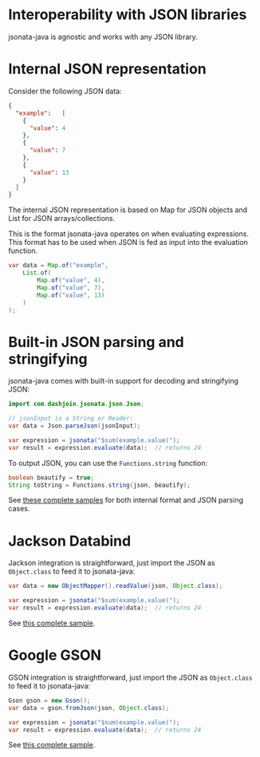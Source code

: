 # Interoperability with JSON libraries

jsonata-java is agnostic and works with any JSON library.

# Internal JSON representation

Consider the following JSON data:
```json
{
  "example":   [
    {
      "value": 4
    },
    {
      "value": 7
    },
    {
      "value": 13
    }
  ]
}
```

The internal JSON representation is based on Map for JSON objects and List for JSON arrays/collections.

This is the format jsonata-java operates on when evaluating expressions.
This format has to be used when JSON is fed as input into the evaluation function.


```Java
var data = Map.of("example",
    List.of(
        Map.of("value", 4),
        Map.of("value", 7),
        Map.of("value", 13)
    )
);
```

# Built-in JSON parsing and stringifying

jsonata-java comes with built-in support for decoding and stringifying JSON:

```Java
import com.dashjoin.jsonata.json.Json;

// jsonInput is a String or Reader:
var data = Json.parseJson(jsonInput);

var expression = jsonata("$sum(example.value)");
var result = expression.evaluate(data);  // returns 24
```

To output JSON, you can use the ```Functions.string``` function:
```Java
boolean beautify = true;
String toString = Functions.string(json, beautify);
```

See [these complete samples](https://github.com/dashjoin/jsonata-java/tree/main/samples/main) for both internal format and JSON parsing cases.

# Jackson Databind

Jackson integration is straightforward, just import the JSON as ```Object.class``` to feed it to jsonata-java:

```Java
var data = new ObjectMapper().readValue(json, Object.class);

var expression = jsonata("$sum(example.value)");
var result = expression.evaluate(data);  // returns 24
```

See [this complete sample](https://github.com/dashjoin/jsonata-java/tree/main/samples/main-jackson).

# Google GSON

GSON integration is straightforward, just import the JSON as ```Object.class``` to feed it to jsonata-java:

```Java
Gson gson = new Gson();
var data = gson.fromJson(json, Object.class); 

var expression = jsonata("$sum(example.value)");
var result = expression.evaluate(data);  // returns 24
```

See [this complete sample](https://github.com/dashjoin/jsonata-java/tree/main/samples/main-gson).
